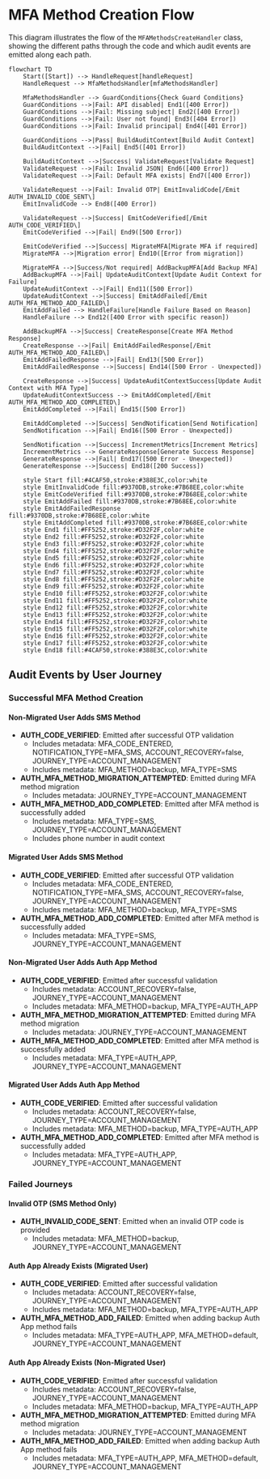 # MFA Method Creation Flow

This diagram illustrates the flow of the `MFAMethodsCreateHandler` class, showing the different paths through the code and which audit events are emitted along each path.

```mermaid
flowchart TD
    Start([Start]) --> HandleRequest[handleRequest]
    HandleRequest --> MfaMethodsHandler[mfaMethodsHandler]
    
    MfaMethodsHandler --> GuardConditions{Check Guard Conditions}
    GuardConditions -->|Fail: API disabled| End1([400 Error])
    GuardConditions -->|Fail: Missing subject| End2([400 Error])
    GuardConditions -->|Fail: User not found| End3([404 Error])
    GuardConditions -->|Fail: Invalid principal| End4([401 Error])
    
    GuardConditions -->|Pass| BuildAuditContext[Build Audit Context]
    BuildAuditContext -->|Fail| End5([401 Error])
    
    BuildAuditContext -->|Success| ValidateRequest[Validate Request]
    ValidateRequest -->|Fail: Invalid JSON| End6([400 Error])
    ValidateRequest -->|Fail: Default MFA exists| End7([400 Error])
    
    ValidateRequest -->|Fail: Invalid OTP| EmitInvalidCode[/Emit AUTH_INVALID_CODE_SENT\]
    EmitInvalidCode --> End8([400 Error])
    
    ValidateRequest -->|Success| EmitCodeVerified[/Emit AUTH_CODE_VERIFIED\]
    EmitCodeVerified -->|Fail| End9([500 Error])
    
    EmitCodeVerified -->|Success| MigrateMFA[Migrate MFA if required]
    MigrateMFA -->|Migration error| End10([Error from migration])
    
    MigrateMFA -->|Success/Not required| AddBackupMFA[Add Backup MFA]
    AddBackupMFA -->|Fail| UpdateAuditContext[Update Audit Context for Failure]
    UpdateAuditContext -->|Fail| End11([500 Error])
    UpdateAuditContext -->|Success| EmitAddFailed[/Emit AUTH_MFA_METHOD_ADD_FAILED\]
    EmitAddFailed --> HandleFailure[Handle Failure Based on Reason]
    HandleFailure --> End12([400 Error with specific reason])
    
    AddBackupMFA -->|Success| CreateResponse[Create MFA Method Response]
    CreateResponse -->|Fail| EmitAddFailedResponse[/Emit AUTH_MFA_METHOD_ADD_FAILED\]
    EmitAddFailedResponse -->|Fail| End13([500 Error])
    EmitAddFailedResponse -->|Success| End14([500 Error - Unexpected])
    
    CreateResponse -->|Success| UpdateAuditContextSuccess[Update Audit Context with MFA Type]
    UpdateAuditContextSuccess --> EmitAddCompleted[/Emit AUTH_MFA_METHOD_ADD_COMPLETED\]
    EmitAddCompleted -->|Fail| End15([500 Error])
    
    EmitAddCompleted -->|Success| SendNotification[Send Notification]
    SendNotification -->|Fail| End16([500 Error - Unexpected])
    
    SendNotification -->|Success| IncrementMetrics[Increment Metrics]
    IncrementMetrics --> GenerateResponse[Generate Success Response]
    GenerateResponse -->|Fail| End17([500 Error - Unexpected])
    GenerateResponse -->|Success| End18([200 Success])
    
    style Start fill:#4CAF50,stroke:#388E3C,color:white
    style EmitInvalidCode fill:#9370DB,stroke:#7B68EE,color:white
    style EmitCodeVerified fill:#9370DB,stroke:#7B68EE,color:white
    style EmitAddFailed fill:#9370DB,stroke:#7B68EE,color:white
    style EmitAddFailedResponse fill:#9370DB,stroke:#7B68EE,color:white
    style EmitAddCompleted fill:#9370DB,stroke:#7B68EE,color:white
    style End1 fill:#FF5252,stroke:#D32F2F,color:white
    style End2 fill:#FF5252,stroke:#D32F2F,color:white
    style End3 fill:#FF5252,stroke:#D32F2F,color:white
    style End4 fill:#FF5252,stroke:#D32F2F,color:white
    style End5 fill:#FF5252,stroke:#D32F2F,color:white
    style End6 fill:#FF5252,stroke:#D32F2F,color:white
    style End7 fill:#FF5252,stroke:#D32F2F,color:white
    style End8 fill:#FF5252,stroke:#D32F2F,color:white
    style End9 fill:#FF5252,stroke:#D32F2F,color:white
    style End10 fill:#FF5252,stroke:#D32F2F,color:white
    style End11 fill:#FF5252,stroke:#D32F2F,color:white
    style End12 fill:#FF5252,stroke:#D32F2F,color:white
    style End13 fill:#FF5252,stroke:#D32F2F,color:white
    style End14 fill:#FF5252,stroke:#D32F2F,color:white
    style End15 fill:#FF5252,stroke:#D32F2F,color:white
    style End16 fill:#FF5252,stroke:#D32F2F,color:white
    style End17 fill:#FF5252,stroke:#D32F2F,color:white
    style End18 fill:#4CAF50,stroke:#388E3C,color:white
```

## Audit Events by User Journey

### Successful MFA Method Creation

#### Non-Migrated User Adds SMS Method
- **AUTH_CODE_VERIFIED**: Emitted after successful OTP validation
  - Includes metadata: MFA_CODE_ENTERED, NOTIFICATION_TYPE=MFA_SMS, ACCOUNT_RECOVERY=false, JOURNEY_TYPE=ACCOUNT_MANAGEMENT
  - Includes metadata: MFA_METHOD=backup, MFA_TYPE=SMS
- **AUTH_MFA_METHOD_MIGRATION_ATTEMPTED**: Emitted during MFA method migration
  - Includes metadata: JOURNEY_TYPE=ACCOUNT_MANAGEMENT
- **AUTH_MFA_METHOD_ADD_COMPLETED**: Emitted after MFA method is successfully added
  - Includes metadata: MFA_TYPE=SMS, JOURNEY_TYPE=ACCOUNT_MANAGEMENT
  - Includes phone number in audit context

#### Migrated User Adds SMS Method
- **AUTH_CODE_VERIFIED**: Emitted after successful OTP validation
  - Includes metadata: MFA_CODE_ENTERED, NOTIFICATION_TYPE=MFA_SMS, ACCOUNT_RECOVERY=false, JOURNEY_TYPE=ACCOUNT_MANAGEMENT
  - Includes metadata: MFA_METHOD=backup, MFA_TYPE=SMS
- **AUTH_MFA_METHOD_ADD_COMPLETED**: Emitted after MFA method is successfully added
  - Includes metadata: MFA_TYPE=SMS, JOURNEY_TYPE=ACCOUNT_MANAGEMENT

#### Non-Migrated User Adds Auth App Method
- **AUTH_CODE_VERIFIED**: Emitted after successful validation
  - Includes metadata: ACCOUNT_RECOVERY=false, JOURNEY_TYPE=ACCOUNT_MANAGEMENT
  - Includes metadata: MFA_METHOD=backup, MFA_TYPE=AUTH_APP
- **AUTH_MFA_METHOD_MIGRATION_ATTEMPTED**: Emitted during MFA method migration
  - Includes metadata: JOURNEY_TYPE=ACCOUNT_MANAGEMENT
- **AUTH_MFA_METHOD_ADD_COMPLETED**: Emitted after MFA method is successfully added
  - Includes metadata: MFA_TYPE=AUTH_APP, JOURNEY_TYPE=ACCOUNT_MANAGEMENT

#### Migrated User Adds Auth App Method
- **AUTH_CODE_VERIFIED**: Emitted after successful validation
  - Includes metadata: ACCOUNT_RECOVERY=false, JOURNEY_TYPE=ACCOUNT_MANAGEMENT
  - Includes metadata: MFA_METHOD=backup, MFA_TYPE=AUTH_APP
- **AUTH_MFA_METHOD_ADD_COMPLETED**: Emitted after MFA method is successfully added
  - Includes metadata: MFA_TYPE=AUTH_APP, JOURNEY_TYPE=ACCOUNT_MANAGEMENT

### Failed Journeys

#### Invalid OTP (SMS Method Only)
- **AUTH_INVALID_CODE_SENT**: Emitted when an invalid OTP code is provided
  - Includes metadata: MFA_METHOD=backup, JOURNEY_TYPE=ACCOUNT_MANAGEMENT

#### Auth App Already Exists (Migrated User)
- **AUTH_CODE_VERIFIED**: Emitted after successful validation
  - Includes metadata: ACCOUNT_RECOVERY=false, JOURNEY_TYPE=ACCOUNT_MANAGEMENT
  - Includes metadata: MFA_METHOD=backup, MFA_TYPE=AUTH_APP
- **AUTH_MFA_METHOD_ADD_FAILED**: Emitted when adding backup Auth App method fails
  - Includes metadata: MFA_TYPE=AUTH_APP, MFA_METHOD=default, JOURNEY_TYPE=ACCOUNT_MANAGEMENT

#### Auth App Already Exists (Non-Migrated User)
- **AUTH_CODE_VERIFIED**: Emitted after successful validation
  - Includes metadata: ACCOUNT_RECOVERY=false, JOURNEY_TYPE=ACCOUNT_MANAGEMENT
  - Includes metadata: MFA_METHOD=backup, MFA_TYPE=AUTH_APP
- **AUTH_MFA_METHOD_MIGRATION_ATTEMPTED**: Emitted during MFA method migration
  - Includes metadata: JOURNEY_TYPE=ACCOUNT_MANAGEMENT
- **AUTH_MFA_METHOD_ADD_FAILED**: Emitted when adding backup Auth App method fails
  - Includes metadata: MFA_TYPE=AUTH_APP, MFA_METHOD=default, JOURNEY_TYPE=ACCOUNT_MANAGEMENT
